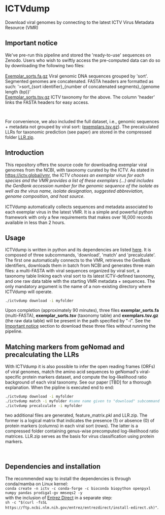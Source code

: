 # ICTVdump
Download viral genomes by connecting to the latest ICTV Virus Metadata Resource (VMR)
## Important notice  
We've pre-run this pipeline and stored the 'ready-to-use' sequences on Zenodo. Users who wish to swiftly access the pre-computed data can do so by downloading the following two files:   
<br>
[Exemplar_sorts.fa.gz](https://zenodo.org/records/11183043/files/exemplar_sorts.fa.gz?download=1) Viral genomic DNA sequences grouped by 'sort'. Segmented genomes are concatenated. FASTA headers are formatted as such: '>sort\_{sort identifier}\_{number of concatenated segments}\_{genome length (bp)}'  
[Exemplar_sorts.tsv.gz](https://zenodo.org/records/11183043/files/exemplar_sorts.tsv.gz?download=1) ICTV taxonomy for the above. The column 'header' links the FASTA headers for easy access.  

<br>

For convenience, we also included the full dataset, i.e., genomic sequences + metadata not grouped by viral sort: ([exemplars.tsv.gz](https://zenodo.org/records/11183043/files/exemplars.tsv.gz?download=1)). The precalculated LLRs for taxonomic prediction (see paper) are stored in the compressed folder [LLR.zip](https://zenodo.org/records/11183043/files/LLR.zip?download=1).  

## Introduction  
This repository offers the source code for downloading exemplar viral genomes from the NCBI, with taxonomy curated by the ICTV. As stated in https://ictv.global/vmr, the ICTV *chooses an exemplar virus for each species and the VMR provides a list of these exemplars (...) and includes the GenBank accession number for the genomic sequence of the isolate as well as the virus name, isolate designation, suggested abbreviation, genome composition, and host source*.  
<br>
ICTVdump automatically collects sequences and metadata associated to each exemplar virus in the latest VMR. It is a simple and powerful python framework with only a few requirements that makes over 16,000 records available in less than 2 hours.

## Usage  
ICTVdump is written in python and its dependencies are listed [here](#dependencies-and-installation). It is composed of three subcommands, 'download', 'match' and 'precalculate'. The first one automatically connects to the VMR, retrieves the GenBank identifiers, downloads them in batch from NCBI and generates three main files: a multi-FASTA with viral sequences organized by viral sort, a taxonomy table linking each viral sort to its latest ICTV-defined taxonomy, and one raw data table with the starting VMR metadata + sequences. The only mandatory argument is the name of a non-existing directory where ICTVdump will operate.   
 ```bash
./ictvdump download -i myfolder
 ```
Upon completion (approximately 90 minutes), three files **exemplar_sorts.fa** (multi-FASTA), **exemplar_sorts.tsv** (taxonomy table) and **exemplars.tsv.gz** (the raw data table) will be present in the path specified by "-i". See the [Important notice](#important-notice) section to download these three files without running the pipeline.  

## Matching markers from geNomad and precalculating the LLRs  
With ICTVdump it is also possible to infer the open reading frames (ORFs) of viral genomes, match the amino acid sequences to geNomad's viral-specific protein markers dataset, and compute the log-likelihood ratio background of each viral taxonomy. See our paper [TBD] for a thorough explanation. When the pipline is executed end to end:  

 ```bash
./ictvdump download -i myfolder
./ictvdump match -i myfolder #same name given to "download" subcommand
./ictvdump precalculate -i myfolder
 ```
two additional files are generated, feature_matrix.pkl and LLR.zip. The former is a logical matrix that indicates the presence (1) or absence (0) of protein markers (columns) in each viral sort (rows). The latter is a compressed folder containing genus-wise precomputed log-likelihood ratio matrices. LLR.zip serves as the basis for virus classification using protein markers.   

<br>  

## Dependencies and installation  
The recommended way to install the dependencies is through conda/mamba on Linux kernel:  
```conda create -n ictv -c conda-forge -c bioconda biopython openpyxl numpy pandas prodigal-gv mmseqs2 -y```  
with the inclusion of [Entrez Direct](https://www.ncbi.nlm.nih.gov/books/NBK179288/) in a separate step:  
```sh -c "$(curl -fsSL https://ftp.ncbi.nlm.nih.gov/entrez/entrezdirect/install-edirect.sh)"```.  





